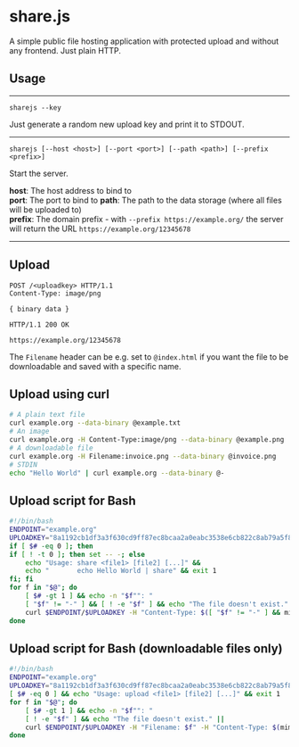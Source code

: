 # share.js

A simple public file hosting application with protected upload and without any frontend. Just plain HTTP.

## Usage

---

`sharejs --key`

Just generate a random new upload key and print it to STDOUT.

---

`sharejs [--host <host>] [--port <port>] [--path <path>] [--prefix <prefix>]`

Start the server.

**host**: The host address to bind to  
**port**: The port to bind to
**path**: The path to the data storage (where all files will be uploaded to)  
**prefix**: The domain prefix - with `--prefix https://example.org/` the server will return the URL `https://example.org/12345678`

---

## Upload

```http
POST /<uploadkey> HTTP/1.1
Content-Type: image/png

{ binary data }
```

```http
HTTP/1.1 200 OK

https://example.org/12345678
```

The `Filename` header can be e.g. set to `@index.html` if you want the file to be downloadable and saved with a specific name.

## Upload using curl

```bash
# A plain text file
curl example.org --data-binary @example.txt
# An image
curl example.org -H Content-Type:image/png --data-binary @example.png
# A downloadable file
curl example.org -H Filename:invoice.png --data-binary @invoice.png
# STDIN
echo "Hello World" | curl example.org --data-binary @-
```

## Upload script for Bash

```bash
#!/bin/bash
ENDPOINT="example.org"
UPLOADKEY="8a1192cb1df3a3f630cd9ff87ec8bcaa2a0eabc3538e6cb822c8ab79a5f85bb5"
if [ $# -eq 0 ]; then
if [ ! -t 0 ]; then set -- -; else
    echo "Usage: share <file1> [file2] [...]" &&
    echo "       echo Hello World | share" && exit 1
fi; fi
for f in "$@"; do
    [ $# -gt 1 ] && echo -n "$f"": "
    [ "$f" != "-" ] && [ ! -e "$f" ] && echo "The file doesn't exist." ||
    curl $ENDPOINT/$UPLOADKEY -H "Content-Type: $([ "$f" != "-" ] && mimetype -bi $f)" --data-binary "@$f"
done
```

## Upload script for Bash (downloadable files only)

```bash
#!/bin/bash
ENDPOINT="example.org"
UPLOADKEY="8a1192cb1df3a3f630cd9ff87ec8bcaa2a0eabc3538e6cb822c8ab79a5f85bb5"
[ $# -eq 0 ] && echo "Usage: upload <file1> [file2] [...]" && exit 1
for f in "$@"; do
    [ $# -gt 1 ] && echo -n "$f"": "
    [ ! -e "$f" ] && echo "The file doesn't exist." ||
    curl $ENDPOINT/$UPLOADKEY -H "Filename: $f" -H "Content-Type: $(mimetype -bi $f)" --data-binary "@$f"
done
```
